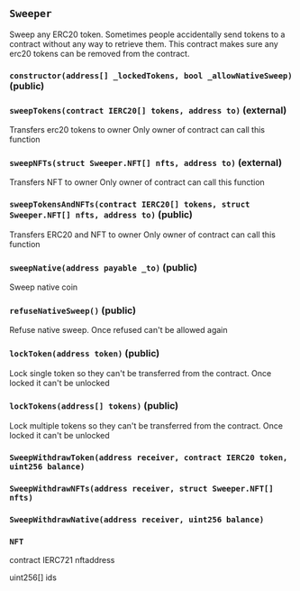 ## `Sweeper`



Sweep any ERC20 token.
Sometimes people accidentally send tokens to a contract without any way to retrieve them.
This contract makes sure any erc20 tokens can be removed from the contract.


### `constructor(address[] _lockedTokens, bool _allowNativeSweep)` (public)





### `sweepTokens(contract IERC20[] tokens, address to)` (external)



Transfers erc20 tokens to owner
Only owner of contract can call this function

### `sweepNFTs(struct Sweeper.NFT[] nfts, address to)` (external)



Transfers NFT to owner
Only owner of contract can call this function

### `sweepTokensAndNFTs(contract IERC20[] tokens, struct Sweeper.NFT[] nfts, address to)` (public)



Transfers ERC20 and NFT to owner
Only owner of contract can call this function

### `sweepNative(address payable _to)` (public)

Sweep native coin




### `refuseNativeSweep()` (public)



Refuse native sweep.
Once refused can't be allowed again

### `lockToken(address token)` (public)



Lock single token so they can't be transferred from the contract.
Once locked it can't be unlocked

### `lockTokens(address[] tokens)` (public)



Lock multiple tokens so they can't be transferred from the contract.
Once locked it can't be unlocked


### `SweepWithdrawToken(address receiver, contract IERC20 token, uint256 balance)`





### `SweepWithdrawNFTs(address receiver, struct Sweeper.NFT[] nfts)`





### `SweepWithdrawNative(address receiver, uint256 balance)`






### `NFT`


contract IERC721 nftaddress


uint256[] ids



